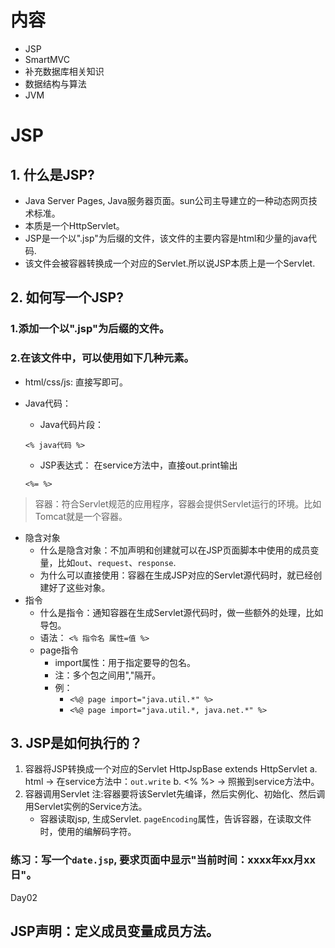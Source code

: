 # 内容

- JSP
- SmartMVC
- 补充数据库相关知识
- 数据结构与算法
- JVM

# JSP
## 1. 什么是JSP?
- Java Server Pages, Java服务器页面。sun公司主导建立的一种动态网页技术标准。
- 本质是一个HttpServlet。
- JSP是一个以".jsp"为后缀的文件，该文件的主要内容是html和少量的java代码.
- 该文件会被容器转换成一个对应的Servlet.所以说JSP本质上是一个Servlet.

## 2. 如何写一个JSP?
### 1.添加一个以".jsp"为后缀的文件。
### 2.在该文件中，可以使用如下几种元素。
- html/css/js: 直接写即可。
- Java代码：
    - Java代码片段：
    ```
    <% java代码 %>
    ```

    - JSP表达式： 在service方法中，直接out.print输出
    ```
    <%= %>
    ```
 >容器：符合Servlet规范的应用程序，容器会提供Servlet运行的环境。比如Tomcat就是一个容器。
- 隐含对象
    + 什么是隐含对象：不加声明和创建就可以在JSP页面脚本中使用的成员变量，比如`out`、`request`、`response`.
    + 为什么可以直接使用：容器在生成JSP对应的Servlet源代码时，就已经创建好了这些对象。
- 指令
    + 什么是指令：通知容器在生成Servlet源代码时，做一些额外的处理，比如导包。
    + 语法： `<% 指令名 属性=值 %>`
    + page指令
        - import属性：用于指定要导的包名。
        - 注：多个包之间用","隔开。
        - 例：
            - `<%@ page import="java.util.*" %>`
            - `<%@ page import="java.util.*, java.net.*" %>`
    
## 3. JSP是如何执行的？
1. 容器将JSP转换成一个对应的Servlet HttpJspBase extends HttpServlet
    a. html -> 在service方法中：`out.write`
    b. <% %> -> 照搬到service方法中。
2. 容器调用Servlet
    注:容器要将该Servlet先编译，然后实例化、初始化、然后调用Servlet实例的Service方法。
    + 容器读取jsp, 生成Servlet.  `pageEncoding`属性，告诉容器，在读取文件时，使用的编解码字符。
### 练习：写一个`date.jsp`, 要求页面中显示"当前时间：xxxx年xx月xx日"。







Day02 

## JSP声明：定义成员变量成员方法。
